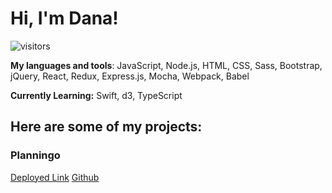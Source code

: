 # Hi, I'm Dana! 

![visitors](https://page-views.glitch.me/badge?page_id=danadaners)


__My languages and tools__: JavaScript, Node.js, HTML, CSS, Sass, Bootstrap, jQuery, React, Redux, Express.js, Mocha, Webpack, Babel

__Currently Learning:__  Swift, d3, TypeScript

## Here are some of my projects:

### Planningo
[Deployed Link](https://planningo.herokuapp.com/about)
[Github](https://github.com/danadaners/Planningo)

